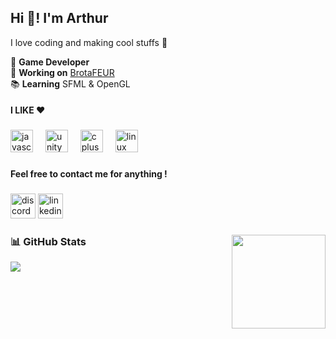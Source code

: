 <h2 align="left">Hi 👋! I'm Arthur</h2>

<p> I love coding and making cool stuffs 🥷  </p>


👾 **Game Developer**  <br>  🔭 **Working on** [BrotaFEUR](https://github.com/LePeruvienn/brotaFEUR) <br>  📚 **Learning** SFML & OpenGL <br>   


<h4 align="left">I LIKE ❤️</h4>

###

<div align="left">
  <img src="https://cdn.jsdelivr.net/gh/devicons/devicon/icons/javascript/javascript-original.svg" height="36" alt="javascript logo"  />
  <img width="12" />
  <img src="https://cdn.jsdelivr.net/gh/devicons/devicon/icons/unity/unity-original.svg" height="36" alt="unity logo"  />
  <img width="12" />
  <img src="https://cdn.jsdelivr.net/gh/devicons/devicon/icons/cplusplus/cplusplus-original.svg" height="36" alt="cplusplus logo"  />
  <img width="12" />
  <img src="https://cdn.jsdelivr.net/gh/devicons/devicon/icons/linux/linux-original.svg" height="36" alt="linux logo"  />
</div>

###

<h4 align="left">Feel free to contact me for anything !</h4>

###

<div align="left">
  <img src="https://img.shields.io/static/v1?message=@leperuvien&logo=discord&label=&color=7289DA&logoColor=white&labelColor=&style=for-the-badge" height="40" alt="discord logo"  />
  <a href="https://www.linkedin.com/in/arthur-pinel-dev/" target="_blank">
    <img src="https://img.shields.io/static/v1?message=LinkedIn&logo=linkedin&label=&color=0077B5&logoColor=white&labelColor=&style=for-the-badge" height="40" alt="linkedin logo"  />
  </a>
</div>

###

<img align="right" height="150" src="http://orig05.deviantart.net/725b/f/2016/348/3/9/gif___frisk_walk_undertale_1024x600px_transparent_by_lulrik-darmhhm.gif"  />

###

### 📊 GitHub Stats
![](https://github-readme-streak-stats.herokuapp.com/?user=LePeruvienn&theme=dark&hide_border=false)<br/>
